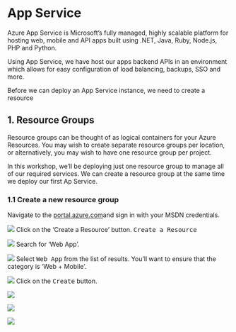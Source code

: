 # App Service
Azure App Service is Microsoft’s fully managed, highly scalable platform for hosting web, mobile and API apps built using .NET, Java, Ruby, Node.js, PHP and Python. 

Using App Service, we have host our apps backend APIs in an environment which allows for easy configuration of load balancing, backups, SSO and more. 

Before we can deploy an App Service instance, we need to create a resource 

## 1. Resource Groups
Resource groups can be thought of as logical containers for your Azure Resources. You may wish to create separate resource groups per location, or alternatively, you may wish to have one resource group per project.

In this workshop, we’ll be deploying just one resource group to manage all of our required services. We can create a resource group at the same time we deploy our first Ap Service. 

### 1.1 Create a new resource group 
Navigate to the [portal.azure.com](portal.azure.com)and sign in with your MSDN credentials. 

![](README/4C5B3FE7-BF9F-41C7-82E8-520E4AA88A93.png)
Click on the ‘Create a Resource’ button. 
<kbd>Create a Resource</kbd>

![](README/76F9B56A-D1D9-45F1-A9CE-83F517A4024D.png)
Search for ‘Web App’. 

![](README/BA11E150-8799-49D0-9283-0C9525FE4522.png)
Select <kbd>Web App</kbd> from the list of results. You’ll want to ensure that the category is ‘Web + Mobile’. 

![](README/0CD81D08-7634-468E-AE77-884A9C5BE762.png)
Click on the <kbd>Create</kbd> button. 

![](README/FD333D70-5F22-439B-A0F4-B5D86C5B5EDF.png)


![](README/2982C364-693D-454C-8055-DD012DFFE078.png)

![](README/F1B767C2-CE9B-467A-B87A-FD1F65AC78E0.png)


